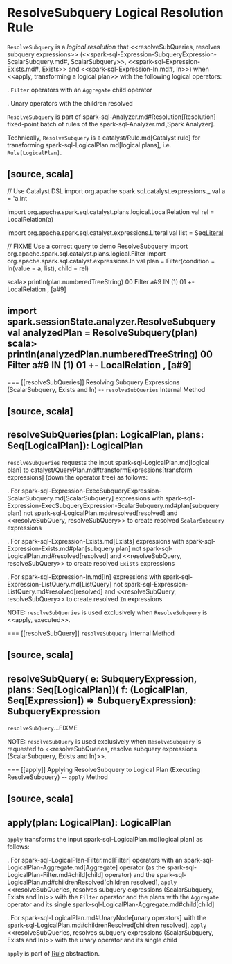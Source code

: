 # ResolveSubquery Logical Resolution Rule

`ResolveSubquery` is a *logical resolution* that <<resolveSubQueries, resolves subquery expressions>> (<<spark-sql-Expression-SubqueryExpression-ScalarSubquery.md#, ScalarSubquery>>, <<spark-sql-Expression-Exists.md#, Exists>> and <<spark-sql-Expression-In.md#, In>>) when <<apply, transforming a logical plan>> with the following logical operators:

. `Filter` operators with an `Aggregate` child operator

. Unary operators with the children resolved

`ResolveSubquery` is part of spark-sql-Analyzer.md#Resolution[Resolution] fixed-point batch of rules of the spark-sql-Analyzer.md[Spark Analyzer].

Technically, `ResolveSubquery` is a catalyst/Rule.md[Catalyst rule] for transforming spark-sql-LogicalPlan.md[logical plans], i.e. `Rule[LogicalPlan]`.

[source, scala]
----
// Use Catalyst DSL
import org.apache.spark.sql.catalyst.expressions._
val a = 'a.int

import org.apache.spark.sql.catalyst.plans.logical.LocalRelation
val rel = LocalRelation(a)

import org.apache.spark.sql.catalyst.expressions.Literal
val list = Seq[Literal](1)

// FIXME Use a correct query to demo ResolveSubquery
import org.apache.spark.sql.catalyst.plans.logical.Filter
import org.apache.spark.sql.catalyst.expressions.In
val plan = Filter(condition = In(value = a, list), child = rel)

scala> println(plan.numberedTreeString)
00 Filter a#9 IN (1)
01 +- LocalRelation <empty>, [a#9]

import spark.sessionState.analyzer.ResolveSubquery
val analyzedPlan = ResolveSubquery(plan)
scala> println(analyzedPlan.numberedTreeString)
00 Filter a#9 IN (1)
01 +- LocalRelation <empty>, [a#9]
----

=== [[resolveSubQueries]] Resolving Subquery Expressions (ScalarSubquery, Exists and In) -- `resolveSubQueries` Internal Method

[source, scala]
----
resolveSubQueries(plan: LogicalPlan, plans: Seq[LogicalPlan]): LogicalPlan
----

`resolveSubQueries` requests the input spark-sql-LogicalPlan.md[logical plan] to catalyst/QueryPlan.md#transformExpressions[transform expressions] (down the operator tree) as follows:

. For spark-sql-Expression-ExecSubqueryExpression-ScalarSubquery.md[ScalarSubquery] expressions with spark-sql-Expression-ExecSubqueryExpression-ScalarSubquery.md#plan[subquery plan] not spark-sql-LogicalPlan.md#resolved[resolved] and <<resolveSubQuery, resolveSubQuery>> to create resolved `ScalarSubquery` expressions

. For spark-sql-Expression-Exists.md[Exists] expressions with spark-sql-Expression-Exists.md#plan[subquery plan] not spark-sql-LogicalPlan.md#resolved[resolved] and <<resolveSubQuery, resolveSubQuery>> to create resolved `Exists` expressions

. For spark-sql-Expression-In.md[In] expressions with spark-sql-Expression-ListQuery.md[ListQuery] not spark-sql-Expression-ListQuery.md#resolved[resolved] and <<resolveSubQuery, resolveSubQuery>> to create resolved `In` expressions

NOTE: `resolveSubQueries` is used exclusively when `ResolveSubquery` is <<apply, executed>>.

=== [[resolveSubQuery]] `resolveSubQuery` Internal Method

[source, scala]
----
resolveSubQuery(
  e: SubqueryExpression,
  plans: Seq[LogicalPlan])(
  f: (LogicalPlan, Seq[Expression]) => SubqueryExpression): SubqueryExpression
----

`resolveSubQuery`...FIXME

NOTE: `resolveSubQuery` is used exclusively when `ResolveSubquery` is requested to <<resolveSubQueries, resolve subquery expressions (ScalarSubquery, Exists and In)>>.

=== [[apply]] Applying ResolveSubquery to Logical Plan (Executing ResolveSubquery) -- `apply` Method

[source, scala]
----
apply(plan: LogicalPlan): LogicalPlan
----

`apply` transforms the input spark-sql-LogicalPlan.md[logical plan] as follows:

. For spark-sql-LogicalPlan-Filter.md[Filter] operators with an spark-sql-LogicalPlan-Aggregate.md[Aggregate] operator (as the spark-sql-LogicalPlan-Filter.md#child[child] operator) and the spark-sql-LogicalPlan.md#childrenResolved[children resolved], `apply` <<resolveSubQueries, resolves subquery expressions (ScalarSubquery, Exists and In)>> with the `Filter` operator and the plans with the `Aggregate` operator and its single spark-sql-LogicalPlan-Aggregate.md#child[child]

. For spark-sql-LogicalPlan.md#UnaryNode[unary operators] with the spark-sql-LogicalPlan.md#childrenResolved[children resolved], `apply` <<resolveSubQueries, resolves subquery expressions (ScalarSubquery, Exists and In)>> with the unary operator and its single child

`apply` is part of [Rule](catalyst/Rule.md#apply) abstraction.
